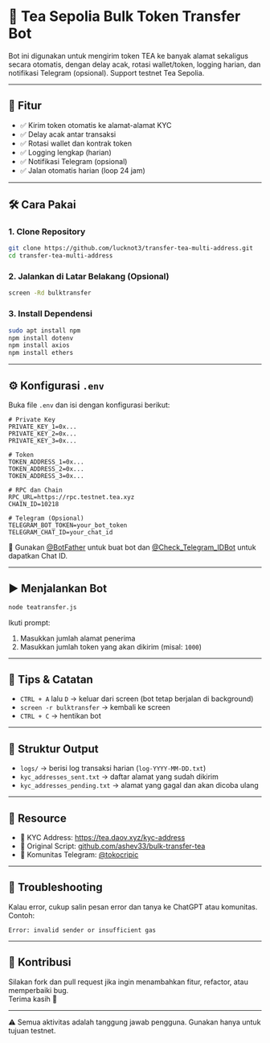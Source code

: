 # 🧋 Tea Sepolia Bulk Token Transfer Bot

Bot ini digunakan untuk mengirim token TEA ke banyak alamat sekaligus secara otomatis, dengan delay acak, rotasi wallet/token, logging harian, dan notifikasi Telegram (opsional). Support testnet Tea Sepolia.

---

## 🚀 Fitur

- ✅ Kirim token otomatis ke alamat-alamat KYC  
- ✅ Delay acak antar transaksi  
- ✅ Rotasi wallet dan kontrak token  
- ✅ Logging lengkap (harian)  
- ✅ Notifikasi Telegram (opsional)  
- ✅ Jalan otomatis harian (loop 24 jam)  

---

## 🛠 Cara Pakai

### 1. Clone Repository

```bash
git clone https://github.com/lucknot3/transfer-tea-multi-address.git
cd transfer-tea-multi-address
```

### 2. Jalankan di Latar Belakang (Opsional)

```bash
screen -Rd bulktransfer
```

### 3. Install Dependensi

```bash
sudo apt install npm
npm install dotenv
npm install axios
npm install ethers
```

---

## ⚙️ Konfigurasi `.env`

Buka file `.env` dan isi dengan konfigurasi berikut:

```env
# Private Key
PRIVATE_KEY_1=0x...
PRIVATE_KEY_2=0x...
PRIVATE_KEY_3=0x...

# Token
TOKEN_ADDRESS_1=0x...
TOKEN_ADDRESS_2=0x...
TOKEN_ADDRESS_3=0x...

# RPC dan Chain
RPC_URL=https://rpc.testnet.tea.xyz
CHAIN_ID=10218

# Telegram (Opsional)
TELEGRAM_BOT_TOKEN=your_bot_token
TELEGRAM_CHAT_ID=your_chat_id
```

📌 Gunakan [@BotFather](https://t.me/BotFather) untuk buat bot dan [@Check_Telegram_IDBot](https://t.me/Check_Telegram_IDBot) untuk dapatkan Chat ID.

---

## ▶️ Menjalankan Bot

```bash
node teatransfer.js
```

Ikuti prompt:
1. Masukkan jumlah alamat penerima  
2. Masukkan jumlah token yang akan dikirim (misal: `1000`)

---

## 🧠 Tips & Catatan

- `CTRL + A` lalu `D` → keluar dari screen (bot tetap berjalan di background)  
- `screen -r bulktransfer` → kembali ke screen  
- `CTRL + C` → hentikan bot  

---

## 📂 Struktur Output

- `logs/` → berisi log transaksi harian (`log-YYYY-MM-DD.txt`)  
- `kyc_addresses_sent.txt` → daftar alamat yang sudah dikirim  
- `kyc_addresses_pending.txt` → alamat yang gagal dan akan dicoba ulang  

---

## 🔗 Resource

- 📄 KYC Address: https://tea.daov.xyz/kyc-address  
- 🧠 Original Script: [github.com/ashev33/bulk-transfer-tea](https://github.com/ashev33/bulk-transfer-tea)  
- 👥 Komunitas Telegram: [@tokocripic](https://t.me/tokocripic)  

---

## 🧠 Troubleshooting

Kalau error, cukup salin pesan error dan tanya ke ChatGPT atau komunitas.  
Contoh:
```
Error: invalid sender or insufficient gas
```

---

## 🤝 Kontribusi

Silakan fork dan pull request jika ingin menambahkan fitur, refactor, atau memperbaiki bug.  
Terima kasih 🙏

---

⚠️ Semua aktivitas adalah tanggung jawab pengguna. Gunakan hanya untuk tujuan testnet.
